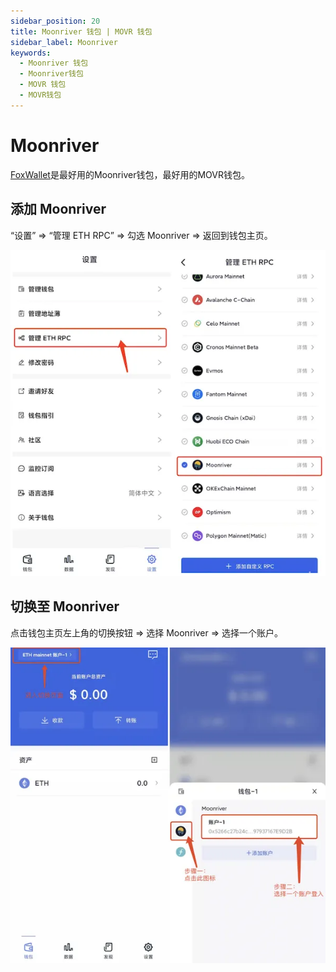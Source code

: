 ```yaml
---
sidebar_position: 20
title: Moonriver 钱包 | MOVR 钱包
sidebar_label: Moonriver
keywords:
  - Moonriver 钱包
  - Moonriver钱包
  - MOVR 钱包
  - MOVR钱包
---
```


# Moonriver

[FoxWallet](https://foxwallet.com)是最好用的Moonriver钱包，最好用的MOVR钱包。

## 添加 Moonriver

“设置” => “管理 ETH RPC” => 勾选 Moonriver => 返回到钱包主页。

![](../img/add-movr.webp)

## 切换至 Moonriver

点击钱包主页左上角的切换按钮 => 选择 Moonriver => 选择一个账户。

![](../img/switch-movr.webp)